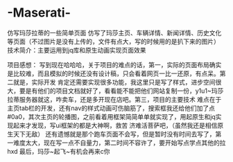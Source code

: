 # -Maserati-
仿写玛莎拉蒂的一些简单页面
  仿写了玛莎主页、车辆详情、新闻详情、历史文化等页面（不过图片是没有上传的，文件有点大，写的时候用的是扒下来的图片）
  技术简介：主要运用到jq库和原生动画实现页面效果
  
  项目感想：
        写到现在哈哈哈，关于项目的难点的话，第一，实际的页面布局确实是比较难，而且模拟的时候还没有设计稿，只会看着网页一比一还原，有点呆。第二就是，实际开发
  肯定还需要实现很多功能，我这里只是写了样式，进步空间很大，要是有他们的项目文档就好了，看看能不能把他们网站复制一份，y1u1~玛莎拉蒂服务器就这，咋卖车，还是多开现在店吧。第三，项目的主要技术
  难点在于主页tab栏的开发，还有nav的样式动画可伤脑筋了，搜索框我还给他们加了点#0a0，其次主页的轮播图，之前看着用框架简简单单就实现了，用起原生和jq实现起来才发现，写ui框架的都是大神啊，救苦
  济难活菩萨吧，（虽然我还是相信原生天下无敌）
  还有遗憾就是那个跑车页面不会写，但是暂时没有时间去写了，第一难度太大，现在写一点不自量力，第二时间不容许了，要开始写点学点其他的拉hxd
  最后，玛莎~起飞~有机会再来c你
